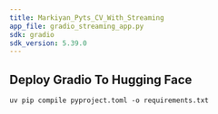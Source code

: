 ```yaml
---
title: Markiyan_Pyts_CV_With_Streaming
app_file: gradio_streaming_app.py
sdk: gradio
sdk_version: 5.39.0
---
```

## Deploy Gradio To Hugging Face
```
uv pip compile pyproject.toml -o requirements.txt
```